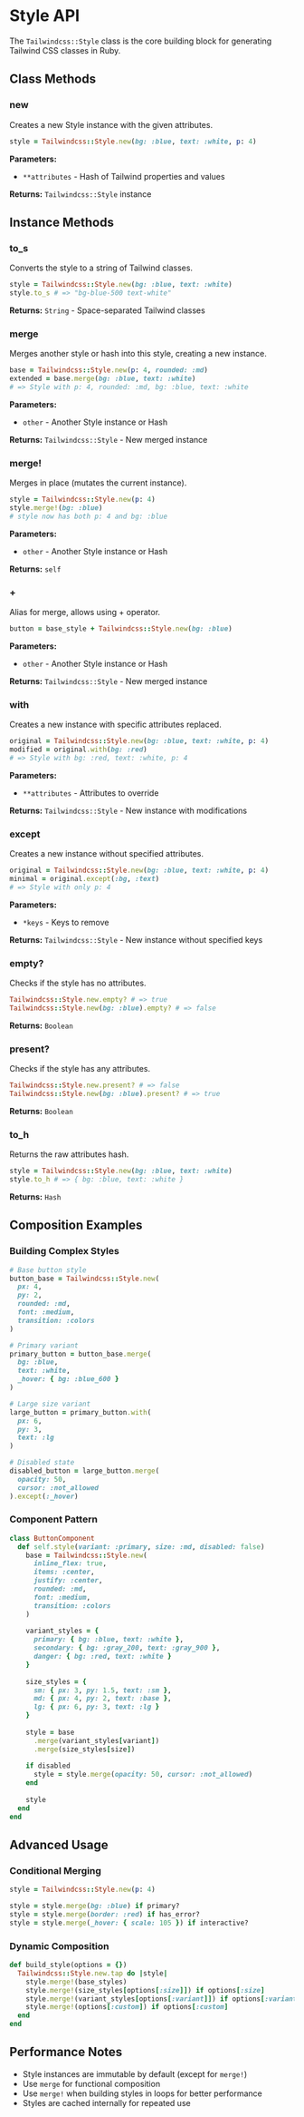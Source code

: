 # Style API

The `Tailwindcss::Style` class is the core building block for generating Tailwind CSS classes in Ruby.

## Class Methods

### new

Creates a new Style instance with the given attributes.

```ruby
style = Tailwindcss::Style.new(bg: :blue, text: :white, p: 4)
```

**Parameters:**
- `**attributes` - Hash of Tailwind properties and values

**Returns:** `Tailwindcss::Style` instance

## Instance Methods

### to_s

Converts the style to a string of Tailwind classes.

```ruby
style = Tailwindcss::Style.new(bg: :blue, text: :white)
style.to_s # => "bg-blue-500 text-white"
```

**Returns:** `String` - Space-separated Tailwind classes

### merge

Merges another style or hash into this style, creating a new instance.

```ruby
base = Tailwindcss::Style.new(p: 4, rounded: :md)
extended = base.merge(bg: :blue, text: :white)
# => Style with p: 4, rounded: :md, bg: :blue, text: :white
```

**Parameters:**
- `other` - Another Style instance or Hash

**Returns:** `Tailwindcss::Style` - New merged instance

### merge!

Merges in place (mutates the current instance).

```ruby
style = Tailwindcss::Style.new(p: 4)
style.merge!(bg: :blue)
# style now has both p: 4 and bg: :blue
```

**Parameters:**
- `other` - Another Style instance or Hash

**Returns:** `self`

### +

Alias for merge, allows using + operator.

```ruby
button = base_style + Tailwindcss::Style.new(bg: :blue)
```

**Parameters:**
- `other` - Another Style instance or Hash

**Returns:** `Tailwindcss::Style` - New merged instance

### with

Creates a new instance with specific attributes replaced.

```ruby
original = Tailwindcss::Style.new(bg: :blue, text: :white, p: 4)
modified = original.with(bg: :red)
# => Style with bg: :red, text: :white, p: 4
```

**Parameters:**
- `**attributes` - Attributes to override

**Returns:** `Tailwindcss::Style` - New instance with modifications

### except

Creates a new instance without specified attributes.

```ruby
original = Tailwindcss::Style.new(bg: :blue, text: :white, p: 4)
minimal = original.except(:bg, :text)
# => Style with only p: 4
```

**Parameters:**
- `*keys` - Keys to remove

**Returns:** `Tailwindcss::Style` - New instance without specified keys

### empty?

Checks if the style has no attributes.

```ruby
Tailwindcss::Style.new.empty? # => true
Tailwindcss::Style.new(bg: :blue).empty? # => false
```

**Returns:** `Boolean`

### present?

Checks if the style has any attributes.

```ruby
Tailwindcss::Style.new.present? # => false
Tailwindcss::Style.new(bg: :blue).present? # => true
```

**Returns:** `Boolean`

### to_h

Returns the raw attributes hash.

```ruby
style = Tailwindcss::Style.new(bg: :blue, text: :white)
style.to_h # => { bg: :blue, text: :white }
```

**Returns:** `Hash`

## Composition Examples

### Building Complex Styles

```ruby
# Base button style
button_base = Tailwindcss::Style.new(
  px: 4,
  py: 2,
  rounded: :md,
  font: :medium,
  transition: :colors
)

# Primary variant
primary_button = button_base.merge(
  bg: :blue,
  text: :white,
  _hover: { bg: :blue_600 }
)

# Large size variant
large_button = primary_button.with(
  px: 6,
  py: 3,
  text: :lg
)

# Disabled state
disabled_button = large_button.merge(
  opacity: 50,
  cursor: :not_allowed
).except(:_hover)
```

### Component Pattern

```ruby
class ButtonComponent
  def self.style(variant: :primary, size: :md, disabled: false)
    base = Tailwindcss::Style.new(
      inline_flex: true,
      items: :center,
      justify: :center,
      rounded: :md,
      font: :medium,
      transition: :colors
    )
    
    variant_styles = {
      primary: { bg: :blue, text: :white },
      secondary: { bg: :gray_200, text: :gray_900 },
      danger: { bg: :red, text: :white }
    }
    
    size_styles = {
      sm: { px: 3, py: 1.5, text: :sm },
      md: { px: 4, py: 2, text: :base },
      lg: { px: 6, py: 3, text: :lg }
    }
    
    style = base
      .merge(variant_styles[variant])
      .merge(size_styles[size])
    
    if disabled
      style = style.merge(opacity: 50, cursor: :not_allowed)
    end
    
    style
  end
end
```

## Advanced Usage

### Conditional Merging

```ruby
style = Tailwindcss::Style.new(p: 4)

style = style.merge(bg: :blue) if primary?
style = style.merge(border: :red) if has_error?
style = style.merge(_hover: { scale: 105 }) if interactive?
```

### Dynamic Composition

```ruby
def build_style(options = {})
  Tailwindcss::Style.new.tap do |style|
    style.merge!(base_styles)
    style.merge!(size_styles[options[:size]]) if options[:size]
    style.merge!(variant_styles[options[:variant]]) if options[:variant]
    style.merge!(options[:custom]) if options[:custom]
  end
end
```

## Performance Notes

- Style instances are immutable by default (except for `merge!`)
- Use `merge` for functional composition
- Use `merge!` when building styles in loops for better performance
- Styles are cached internally for repeated use